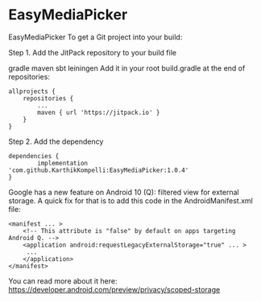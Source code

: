 # EasyMediaPicker
EasyMediaPicker
To get a Git project into your build:

Step 1. Add the JitPack repository to your build file

gradle
maven
sbt
leiningen
Add it in your root build.gradle at the end of repositories:

	allprojects {
		repositories {
			...
			maven { url 'https://jitpack.io' }
		}
	}
Step 2. Add the dependency

	dependencies {
	        implementation 'com.github.KarthikKompelli:EasyMediaPicker:1.0.4'
	}


Google has a new feature on Android 10 (Q): filtered view for external storage. A quick fix for that is to add this code in the AndroidManifest.xml file:

	<manifest ... >
        <!-- This attribute is "false" by default on apps targeting Android Q. -->
        <application android:requestLegacyExternalStorage="true" ... >
         ...
        </application>
    </manifest>

You can read more about it here: https://developer.android.com/preview/privacy/scoped-storage
